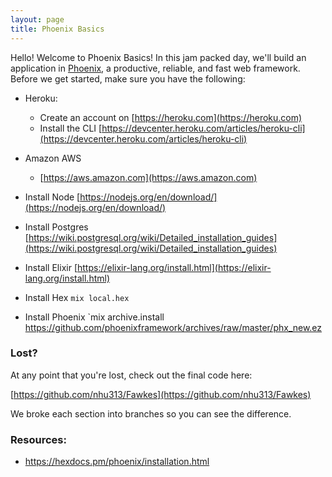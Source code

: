 ```yaml
---
layout: page
title: Phoenix Basics
---
```


Hello! Welcome to Phoenix Basics! In this jam packed day, we'll build an application in [Phoenix](https://phoenixframework.org), a productive, reliable, and fast web framework. Before we get started, make sure you have the following:

- Heroku:
  - Create an account on [https://heroku.com](https://heroku.com)
  - Install the CLI [https://devcenter.heroku.com/articles/heroku-cli](https://devcenter.heroku.com/articles/heroku-cli)

- Amazon AWS
  - [https://aws.amazon.com](https://aws.amazon.com)
- Install Node [https://nodejs.org/en/download/](https://nodejs.org/en/download/)
- Install Postgres [https://wiki.postgresql.org/wiki/Detailed_installation_guides](https://wiki.postgresql.org/wiki/Detailed_installation_guides)
- Install Elixir [https://elixir-lang.org/install.html](https://elixir-lang.org/install.html)
- Install Hex `mix local.hex`
- Install Phoenix `mix archive.install https://github.com/phoenixframework/archives/raw/master/phx_new.ez

### Lost?
At any point that you're lost, check out the final code here:

[https://github.com/nhu313/Fawkes](https://github.com/nhu313/Fawkes)

We broke each section into branches so you can see the difference.

### Resources:
- https://hexdocs.pm/phoenix/installation.html
